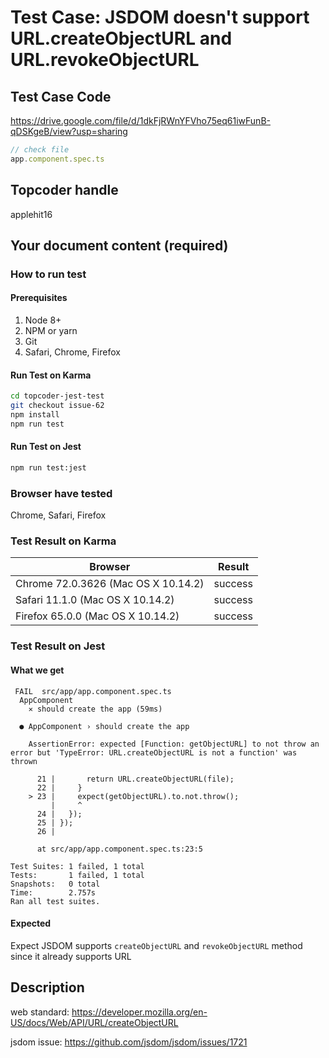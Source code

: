 # Test Case: JSDOM doesn't support URL.createObjectURL and URL.revokeObjectURL

## Test Case Code
https://drive.google.com/file/d/1dkFjRWnYFVho75eq61iwFunB-qDSKgeB/view?usp=sharing

```js
// check file
app.component.spec.ts
```

## Topcoder handle

applehit16

## Your document content (required)
### How to run test
#### Prerequisites

1. Node 8+
2. NPM or yarn
3. Git
4. Safari, Chrome, Firefox

#### Run Test on Karma

```bash
cd topcoder-jest-test
git checkout issue-62
npm install
npm run test
```
#### Run Test on Jest

```bash
npm run test:jest
```

### Browser have tested

Chrome, Safari, Firefox

### Test Result on Karma

| Browser | Result |
| ------ | ------ |
| Chrome 72.0.3626 (Mac OS X 10.14.2) | success |
| Safari 11.1.0 (Mac OS X 10.14.2)  | success |
| Firefox 65.0.0 (Mac OS X 10.14.2) | success |


### Test Result on Jest
#### What we get
```
 FAIL  src/app/app.component.spec.ts
  AppComponent
    ✕ should create the app (59ms)

  ● AppComponent › should create the app

    AssertionError: expected [Function: getObjectURL] to not throw an error but 'TypeError: URL.createObjectURL is not a function' was thrown

      21 |       return URL.createObjectURL(file);
      22 |     }
    > 23 |     expect(getObjectURL).to.not.throw();
         |     ^
      24 |   });
      25 | });
      26 | 

      at src/app/app.component.spec.ts:23:5

Test Suites: 1 failed, 1 total
Tests:       1 failed, 1 total
Snapshots:   0 total
Time:        2.757s
Ran all test suites.
```
#### Expected
Expect JSDOM supports `createObjectURL` and `revokeObjectURL` method since it already supports URL

## Description

web standard: https://developer.mozilla.org/en-US/docs/Web/API/URL/createObjectURL

jsdom issue: https://github.com/jsdom/jsdom/issues/1721



